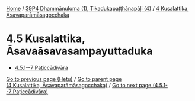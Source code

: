 
[Home](/) / [39P4 Dhammānuloma (1), Tikadukapaṭṭhānapāḷi (4)](...md) / [4 Kusalattika, Āsavaparāmāsagocchaka](../39P4/4.md)

# 4.5 Kusalattika, Āsavaāsavasampayuttaduka

* [4.5.1--7 Paṭiccādivāra](4.5/4.5.1--7.md)

[Go to previous page (Hetu)](4.4/4.4.1--7/Paccayacatukka/Hetu.md) / [Go to parent page (4 Kusalattika, Āsavaparāmāsagocchaka)](../39P4/4.md) / [Go to next page (4.5.1--7 Paṭiccādivāra)](4.5/4.5.1--7.md)


